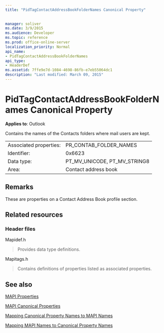 ```yaml
---
title: "PidTagContactAddressBookFolderNames Canonical Property"
 
 
manager: soliver
ms.date: 3/9/2015
ms.audience: Developer
ms.topic: reference
ms.prod: office-online-server
localization_priority: Normal
api_name:
- PidTagContactAddressBookFolderNames
api_type:
- HeaderDef
ms.assetid: 7ffe9e7d-1084-4698-86fb-e7eb55064dc1
description: "Last modified: March 09, 2015"
---
```


# PidTagContactAddressBookFolderNames Canonical Property

  
  
**Applies to**: Outlook 
  
Contains the names of the Contacts folders where mail users are kept.
  
|||
|:-----|:-----|
|Associated properties:  <br/> |PR_CONTAB_FOLDER_NAMES  <br/> |
|Identifier:  <br/> |0x6623  <br/> |
|Data type:  <br/> |PT_MV_UNICODE, PT_MV_STRING8  <br/> |
|Area:  <br/> |Contact address book  <br/> |
   
## Remarks

These are properties on a Contact Address Book profile section.
  
## Related resources

### Header files

Mapidef.h
  
> Provides data type definitions.
    
Mapitags.h
  
> Contains definitions of properties listed as associated properties.
    
## See also



[MAPI Properties](mapi-properties.md)
  
[MAPI Canonical Properties](mapi-canonical-properties.md)
  
[Mapping Canonical Property Names to MAPI Names](mapping-canonical-property-names-to-mapi-names.md)
  
[Mapping MAPI Names to Canonical Property Names](mapping-mapi-names-to-canonical-property-names.md)

